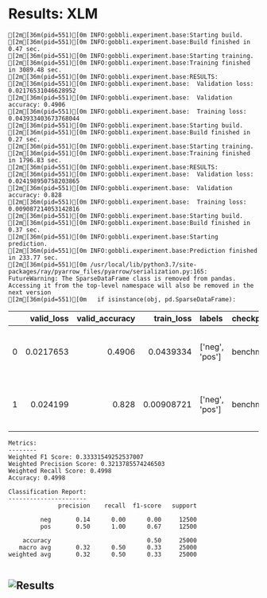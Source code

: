 # Results: XLM
```
[2m[36m(pid=551)[0m INFO:gobbli.experiment.base:Starting build.
[2m[36m(pid=551)[0m INFO:gobbli.experiment.base:Build finished in 0.47 sec.
[2m[36m(pid=551)[0m INFO:gobbli.experiment.base:Starting training.
[2m[36m(pid=551)[0m INFO:gobbli.experiment.base:Training finished in 3089.48 sec.
[2m[36m(pid=551)[0m INFO:gobbli.experiment.base:RESULTS:
[2m[36m(pid=551)[0m INFO:gobbli.experiment.base:  Validation loss: 0.02176531046628952
[2m[36m(pid=551)[0m INFO:gobbli.experiment.base:  Validation accuracy: 0.4906
[2m[36m(pid=551)[0m INFO:gobbli.experiment.base:  Training loss: 0.043933403673768044
[2m[36m(pid=551)[0m INFO:gobbli.experiment.base:Starting build.
[2m[36m(pid=551)[0m INFO:gobbli.experiment.base:Build finished in 0.27 sec.
[2m[36m(pid=551)[0m INFO:gobbli.experiment.base:Starting training.
[2m[36m(pid=551)[0m INFO:gobbli.experiment.base:Training finished in 1796.83 sec.
[2m[36m(pid=551)[0m INFO:gobbli.experiment.base:RESULTS:
[2m[36m(pid=551)[0m INFO:gobbli.experiment.base:  Validation loss: 0.024198950758203865
[2m[36m(pid=551)[0m INFO:gobbli.experiment.base:  Validation accuracy: 0.828
[2m[36m(pid=551)[0m INFO:gobbli.experiment.base:  Training loss: 0.009087214053142816
[2m[36m(pid=551)[0m INFO:gobbli.experiment.base:Starting build.
[2m[36m(pid=551)[0m INFO:gobbli.experiment.base:Build finished in 0.37 sec.
[2m[36m(pid=551)[0m INFO:gobbli.experiment.base:Starting prediction.
[2m[36m(pid=551)[0m INFO:gobbli.experiment.base:Prediction finished in 233.77 sec.
[2m[36m(pid=551)[0m /usr/local/lib/python3.7/site-packages/ray/pyarrow_files/pyarrow/serialization.py:165: FutureWarning: The SparseDataFrame class is removed from pandas. Accessing it from the top-level namespace will also be removed in the next version
[2m[36m(pid=551)[0m   if isinstance(obj, pd.SparseDataFrame):

```
|    |   valid_loss |   valid_accuracy |   train_loss | labels         | checkpoint                                                                                                                 | node_ip_address   | model_params                                                                   |
|---:|-------------:|-----------------:|-------------:|:---------------|:---------------------------------------------------------------------------------------------------------------------------|:------------------|:-------------------------------------------------------------------------------|
|  0 |    0.0217653 |           0.4906 |   0.0439334  | ['neg', 'pos'] | benchmark_data/model/Transformer/a2e0a156e390456b862cb737a1e84bc1/train/48476a321ccf4ea2875bbf60a82c7b32/output/checkpoint | 172.80.10.2       | {'transformer_model': 'XLM', 'transformer_weights': 'xlm-mlm-tlm-xnli15-1024'} |
|  1 |    0.024199  |           0.828  |   0.00908721 | ['neg', 'pos'] | benchmark_data/model/Transformer/bf3df4408a6f4c93adc1388cd109264d/train/830bbf21e5284c959c4d88b1c95a56bd/output/checkpoint | 172.80.10.2       | {'transformer_model': 'XLM', 'transformer_weights': 'xlm-clm-ende-1024'}       |
```
Metrics:
--------
Weighted F1 Score: 0.33331549252537007
Weighted Precision Score: 0.3213785574246503
Weighted Recall Score: 0.4998
Accuracy: 0.4998

Classification Report:
----------------------
              precision    recall  f1-score   support

         neg       0.14      0.00      0.00     12500
         pos       0.50      1.00      0.67     12500

    accuracy                           0.50     25000
   macro avg       0.32      0.50      0.33     25000
weighted avg       0.32      0.50      0.33     25000


```

![Results](XLM/plot.png)
---